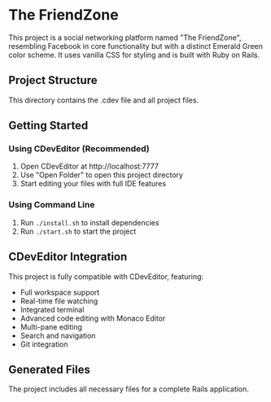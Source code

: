 # The FriendZone

This project is a social networking platform named "The FriendZone", resembling Facebook in core functionality but with a distinct Emerald Green color scheme. It uses vanilla CSS for styling and is built with Ruby on Rails.

## Project Structure

This directory contains the .cdev file and all project files.

## Getting Started

### Using CDevEditor (Recommended)
1. Open CDevEditor at http://localhost:7777
2. Use "Open Folder" to open this project directory
3. Start editing your files with full IDE features

### Using Command Line
1. Run `./install.sh` to install dependencies
2. Run `./start.sh` to start the project

## CDevEditor Integration

This project is fully compatible with CDevEditor, featuring:
- Full workspace support
- Real-time file watching
- Integrated terminal
- Advanced code editing with Monaco Editor
- Multi-pane editing
- Search and navigation
- Git integration

## Generated Files

The project includes all necessary files for a complete Rails application.

